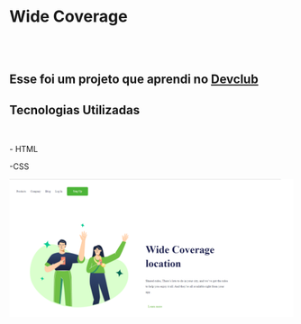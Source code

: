 <h1>Wide Coverage</h1>
<br>
<br>
<h2>Esse foi um projeto que aprendi no <a href="https://rodolfomori.com.br/devclub"> Devclub </a> </h2>

<h2>Tecnologias Utilizadas</h2>
<br>
 <p> -  HTML </p>
 <p> -CSS </p>

<img src="https://raw.githubusercontent.com/Porceles/Projetos-Dev/2072ff6720ec68cdbae65343da8c95874c9faa70/CSS/img/Wide%20Coverage%20Location.png" />
